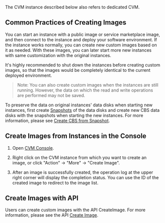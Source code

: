 The CVM instance described below also refers to dedicated CVM.

## Common Practices of Creating Images

You can start an instance with a public image or service marketplace image, and then connect to the instance and deploy your software environment. If the instance works normally, you can create new custom images based on it as needed. With these images, you can later start more new instances with same customization with the original instances.

It's highly recommended to shut down the instances before creating custom images, so that the images would be completely identical to the current deployed environment.
>Note: You can also create custom images when the instances are still running. However, the data on which the read and write operations are performed may not be saved.

To preserve the data on original instances' data disks when starting new instances, first create [Snapshots](https://www.qcloud.com/doc/product/362/2455) of the data disks and create new CBS data disks with the snapshots when starting the new instances. For more information, please see [Create CBS from Snapshot](https://www.qcloud.com/doc/product/362/2455#6.-.E4.BD.BF.E7.94.A8.E5.BF.AB.E7.85.A7.E5.88.9B.E5.BB.BA.E7.A3.81.E7.9B.98).

## Create Images from Instances in the Console

1) Open [CVM Console](https://console.qcloud.com/cvm/).

2) Right click on the CVM instance from which you want to create an image, or click "Action" -> "More" -> "Create Image".

3) After an image is successfully created, the operation log at the upper right corner will display the completion status. You can use the ID of the created image to redirect to the image list.

## Create Images with API
Users can create custom images with the API CreateImage. For more information, please see the API [Create Image](https://www.qcloud.com/doc/api/229/1273).

